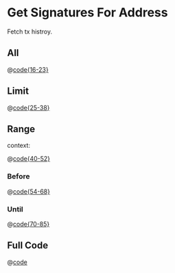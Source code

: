 # Get Signatures For Address

Fetch tx histroy.

## All

@[code{16-23}](@/rpc/get-signature-for-address/main.go)

## Limit

@[code{25-38}](@/rpc/get-signature-for-address/main.go)

## Range

context:

@[code{40-52}](@/rpc/get-signature-for-address/main.go)


### Before

@[code{54-68}](@/rpc/get-signature-for-address/main.go)

### Until

@[code{70-85}](@/rpc/get-signature-for-address/main.go)

## Full Code

@[code](@/rpc/get-signature-for-address/main.go)

